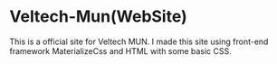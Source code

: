 # Veltech-Mun(WebSite)
This is a official site for Veltech MUN. I made this site using front-end framework MaterializeCss and HTML with some basic CSS.

